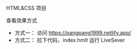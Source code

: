 HTML&CSS 项目

查看效果方式

- 方式一： 访问 https://pangpang1999.netlify.app/
- 方式二： 拉下代码，index.hmlt 运行 LiveSever
